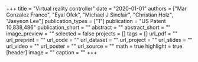 +++
title = "Virtual reality controller"
date = "2020-01-01"
authors = ["Mar Gonzalez Franco", "Eyal Ofek", "Michael J Sinclair", "Christian Holz", "Jaeyeon Lee"]
publication_types = ["1"]
publication = "US Patent 10,838,486"
publication_short = ""
abstract = ""
abstract_short = ""
image_preview = ""
selected = false
projects = []
tags = []
url_pdf = ""
url_preprint = ""
url_code = ""
url_dataset = ""
url_project = ""
url_slides = ""
url_video = ""
url_poster = ""
url_source = ""
math = true
highlight = true
[header]
image = ""
caption = ""
+++
